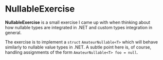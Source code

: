 # NullableExercise

**NullableExercise** is a small exercise I came up with when thinking about how nullable types are integrated in .NET and
custom types integration in general.

The exercise is to implement a `struct` `AmateurNullable<T>` which will behave similarly to nullable value types in .NET.
A subtle point here is, of course, handling assignments of the form `AmateurNullable<T> foo = null`.
